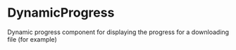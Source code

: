 # DynamicProgress

Dynamic progress component for displaying the progress for a downloading file (for example)
